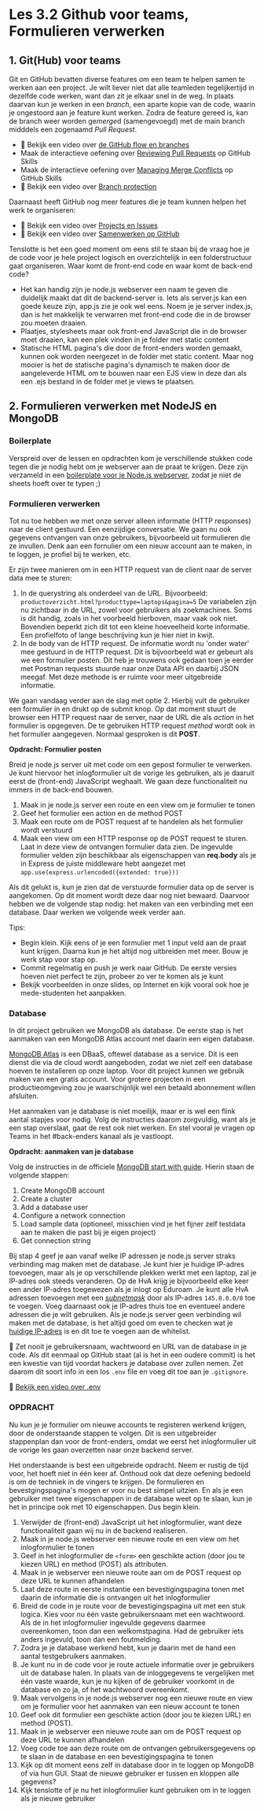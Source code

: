 # Les 3.2 Github voor teams, Formulieren verwerken

## 1. Git(Hub) voor teams

Git en GitHub bevatten diverse features om een team te helpen samen te werken aan een project. Je wilt liever niet dat alle teamleden tegelijkertijd in dezelfde code werken, want dan zit je elkaar snel in de weg. In plaats daarvan kun je werken in een _branch_, een aparte kopie van de code, waarin je ongestoord aan je feature kunt werken. Zodra de feature gereed is, kan de branch weer worden ge*merge*d (samengevoegd) met de main branch midddels een zogenaamd _Pull Request_.

- 🎦 Bekijk een video over [de GitHub flow en branches](https://www.youtube.com/watch?v=7-q9B6HRbEQ)
- Maak de interactieve oefening over [Reviewing Pull Requests](https://github.com/skills/review-pull-requests) op GitHub Skills
- Maak de interactieve oefening over [Managing Merge Conflicts](https://github.com/skills/resolve-merge-conflicts) op GitHub Skills
- 🎦 Bekijk een video over [Branch protection](https://www.youtube.com/watch?v=rY6IxlkKF30)

Daarnaast heeft GitHub nog meer features die je team kunnen helpen het werk te organiseren:

- 🎦 Bekijk een video over [Projects en Issues](https://www.youtube.com/watch?v=L9e3_YDqNN8)
- 🎦 Bekijk een video over [Samenwerken op GitHub](https://www.youtube.com/watch?v=S4LRwbNjLWY)

Tenslotte is het een goed moment om eens stil te staan bij de vraag hoe je de code voor je hele project logisch en overzichtelijk in een folderstructuur gaat organiseren. Waar komt de front-end code en waar komt de back-end code?

- Het kan handig zijn je node.js webserver een naam te geven die duidelijk maakt dat dit de backend-server is. Iets als server.js kan een goede keuze zijn, app.js zie je ook wel eens. Noem je je server index.js, dan is het makkelijk te verwarren met front-end code die in de browser zou moeten draaien.
- Plaatjes, stylesheets maar ook front-end JavaScript die in de browser moet draaien, kan een plek vinden in je folder met static content
- Statische HTML pagina's die door de front-enders worden gemaakt, kunnen ook worden neergezet in de folder met static content. Maar nog mooier is het de statische pagina's dynamisch te maken door de aangeleverde HTML om te bouwen naar een EJS view in deze dan als een .ejs bestand in de folder met je views te plaatsen.


## 2. Formulieren verwerken met NodeJS en MongoDB

### Boilerplate
Verspreid over de lessen en opdrachten kom je verschillende stukken code tegen die je nodig hebt om je webserver aan de praat te krijgen. Deze zijn verzameld in een [boilerplate voor je Node.js webserver](/verdieping-backend/server-boilerplate.js), zodat je niet de sheets hoeft over te typen ;)

### Formulieren verwerken
Tot nu toe hebben we met onze server alleen informatie (HTTP responses) naar de client gestuurd. Een eenzijdige conversatie. We gaan nu ook gegevens ontvangen van onze gebruikers, bijvoorbeeld uit formulieren die ze invullen. Denk aan een fornulier om een nieuw account aan te maken, in te loggen, je profiel bij te werken, etc.

Er zijn twee manieren om in een HTTP request van de client naar de server data mee te sturen:
1. In de querystring als onderdeel van de URL. Bijvoorbeeld:
```productoverzicht.html?producttype=laptops&pagina=5```
De variabelen zijn nu zichtbaar in de URL, zowel voor gebruikers als zoekmachines. Soms is dit handig, zoals in het voorbeeld hierboven, maar vaak ook niet. Bovendien beperkt zich dit tot een kleine hoeveelheid korte informatie. Een profielfoto of lange beschrijving kun je hier niet in kwijt.
2. In de body van de HTTP request. De informatie wordt nu 'onder water' mee gestuurd in de HTTP request. Dit is bijvoorbeeld wat er gebeurt als we een formulier posten. Dit heb je trouwens ook gedaan toen je eerder met Postman requests stuurde naar onze Data API en daarbij JSON meegaf. Met deze methode is er ruimte voor meer uitgebreide informatie.

We gaan vandaag verder aan de slag met optie 2. Hierbij vult de gebruiker een formulier in en drukt op de submit knop. Op dat moment stuurt de browser een HTTP request naar de server, naar de URL die als *action* in het formulier is opgegeven. De te gebruiken HTTP request *method* wordt ook in het formulier aangegeven. Normaal gesproken is dit **POST**.

**Opdracht: Formulier posten**

Breid je node.js server uit met code om een gepost formulier te verwerken. Je kunt hiervoor het inlogformulier uit de vorige les gebruiken, als je daaruit eerst de (front-end) JavaScript weghaalt. We gaan deze functionaliteit nu immers in de back-end bouwen. 
1. Maak in je node.js server een route en een view om je formulier te tonen
2. Geef het formulier een action en de method POST
3. Maak een route om de POST request af te handelen als het formulier wordt verstuurd
4. Maak een view om een HTTP response op de POST request te sturen. Laat in deze view de ontvangen formulier data zien. De ingevulde formulier velden zijn beschikbaar als eigenschappen van **req.body** als je in Express de juiste middleware hebt aangezet met ```app.use(express.urlencoded({extended: true}))```

Als dit gelukt is, kun je zien dat de verstuurde formulier data op de server is aangekomen. Op dit moment wordt deze daar nog niet bewaard. Daarvoor hebben we de volgende stap nodig: het maken van een verbinding met een database. Daar werken we volgende week verder aan.

Tips:
* Begin klein. Kijk eens of je een formulier met 1 input veld aan de praat kunt krijgen. Daarna kun je het altijd nog uitbreiden met meer. Bouw je werk stap voor stap op.
* Commit regelmatig en push je werk naar GitHub. De eerste versies hoeven niet perfect te zijn, probeer zo ver te komen als je kunt
* Bekijk voorbeelden in onze slides, op Internet en kijk vooral ook hoe je mede-studenten het aanpakken.

### Database
In dit project gebruiken we MongoDB als database. De eerste stap is het aanmaken van een MongoDB Atlas account met daarin een eigen database.

[MongoDB Atlas](https://www.mongodb.com/atlas/database) is een DBaaS, oftewel database as a service. Dit is een dienst die via de cloud wordt aangeboden, zodat we niet zelf een database hoeven te installeren op onze laptop. Voor dit project kunnen we gebruik maken van een gratis account. Voor grotere projecten in een productieomgeving zou je waarschijnlijk wel een betaald abonnement willen afsluiten. 

Het aanmaken van je database is niet moeilijk, maar er is wel een flink aantal stapjes voor nodig. Volg de instructies daarom zorgvuldig, want als je een stap overslaat, gaat de rest ook niet werken. En stel vooral je vragen op Teams in het #back-enders kanaal als je vastloopt.

**Opdracht: aanmaken van je database**

Volg de instructies in de officiele [MongoDB start with guide](https://www.mongodb.com/docs/guides/atlas/account/). Hierin staan de volgende stappen:
1. Create MongoDB account
2. Create a cluster
3. Add a database user
4. Configure a network connection
5. Load sample data (optioneel, misschien vind je het fijner zelf testdata aan te maken die past bij je eigen project)
6. Get connection string

Bij stap 4 geef je aan vanaf welke IP adressen je node.js server straks verbinding mag maken met de database. Je kunt hier je huidige IP-adres toevoegen, maar als je op verschillende plekken werkt met een laptop, zal je IP-adres ook steeds veranderen. Op de HvA krijg je bijvoorbeeld elke keer een ander IP-adres toegewezen als je inlogt op Eduroam. Je kunt alle HvA adressen toevoegen met een [*subnetmask*](https://www.youtube.com/watch?v=yK__SdS2meo) door als IP-adres ```145.0.0.0/8``` toe te voegen. Voeg daarnaast ook je IP-adres thuis toe en eventueel andere adressen die je wilt gebruiken. Als je node.js server geen verbinding wil maken met de database, is het altijd goed om even te checken wat je [huidige IP-adres](https://showip.net/) is en dit toe te voegen aan de whitelist.

🚨 Zet nooit je gebruikersnaam, wachtwoord en URL van de database in je code. Als dit eenmaal op GitHub staat (al is het in een oudere commit) is het een kwestie van tijd voordat hackers je database over zullen nemen. Zet daarom dit soort info in een los ```.env``` file en voeg dit toe aan je ```.gitignore```.

🎦 [Bekijk een video over .env](https://www.youtube.com/watch?v=17UVejOw3zA)


### OPDRACHT
Nu kun je je formulier om nieuwe accounts te registeren werkend krijgen, door de onderstaande stappen te volgen. Dit is een uitgebreider stappenplan dan voor de front-enders, omdat we eerst het inlogformulier uit de vorige les gaan overzetten naar onze backend server.

Het onderstaande is best een uitgebreide opdracht. Neem er rustig de tijd voor, het hoeft niet in één keer af. Onthoud ook dat deze oefening bedoeld is om de techniek in de vingers te krijgen. De formulieren en bevestgingspagina's mogen er voor nu best simpel uitzien. En als je een gebruiker met twee eigenschappen in de database weet op te slaan, kun je het in principe ook met 10 eigenschappen. Dus begin klein.

1. Verwijder de (front-end) JavaScript uit het inlogformulier, want deze functionaliteit gaan wij nu in de backend realiseren.
2. Maak in je node.js webserver een nieuwe route en een view om het inlogformulier te tonen
3. Geef in het inlogformulier de ```<form>``` een geschikte action (door jou te kiezen URL) en method (POST) als attributen.
4. Maak in je webserver een nieuwe route aan om de POST request op deze URL te kunnen afhandelen
5. Laat deze route in eerste instantie een bevestigingspagina tonen met daarin de informatie die is ontvangen uit het inlogformulier
6. Breid de code in je route voor de bevestigingspagina uit met een stuk logica. Kies voor nu één vaste gebruikersnaam met een wachtwoord. Als de in het inlogformulier ingevulde gegevens daarmee overeenkomen, toon dan een welkomstpagina. Had de gebruiker iets anders ingevuld, toon dan een foutmelding.
7. Zodra je je database werkend hebt, kun je daarin met de hand een aantal testgebruikers aanmaken.
8. Je kunt nu in de code voor je route actuele informatie over je gebruikers uit de database halen. In plaats van de inloggegevens te vergelijken met één vaste waarde, kun je nu kijken of de gebruiker voorkomt in de database en zo ja, of het wachtwoord overeenkomt.
9. Maak vervolgens in je node.js webserver nog een nieuwe route en view om je formulier voor het aanmaken van een nieuw account te tonen
10. Geef ook dit formulier een geschikte action (door jou te kiezen URL) en method (POST).
11. Maak in je webserver een nieuwe route aan om de POST request op deze URL te kunnen afhandelen
12. Voeg code toe aan deze route om de ontvangen gebruikersgegevens op te slaan in de database en een bevestigingspagina te tonen
13. Kijk op dit moment eens zelf in database door in te loggen op MongoDB of via hun GUI. Staat de nieuwe gebruiker er tussen en kloppen alle gegevens?
14. Kijk tenslotte of je nu het inlogformulier kunt gebruiken om in te loggen als je nieuwe gebruiker


